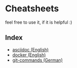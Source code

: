 # Cheatsheets

feel free to use it, if it is helpful :)

## Index

- [asciidoc (English)](./asciidoc)
- [docker (English)](./docker-commands)
- [git-commands (German)](./git-commands)
